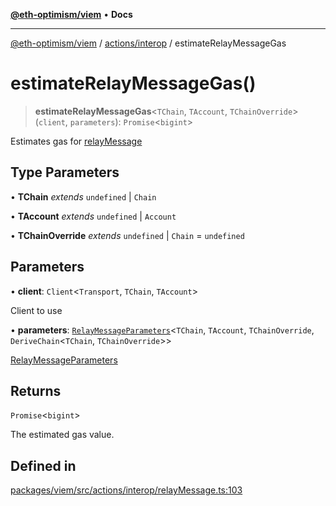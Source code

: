 [**@eth-optimism/viem**](../../../README.md) • **Docs**

***

[@eth-optimism/viem](../../../README.md) / [actions/interop](../README.md) / estimateRelayMessageGas

# estimateRelayMessageGas()

> **estimateRelayMessageGas**\<`TChain`, `TAccount`, `TChainOverride`\>(`client`, `parameters`): `Promise`\<`bigint`\>

Estimates gas for [relayMessage](relayMessage.md)

## Type Parameters

• **TChain** *extends* `undefined` \| `Chain`

• **TAccount** *extends* `undefined` \| `Account`

• **TChainOverride** *extends* `undefined` \| `Chain` = `undefined`

## Parameters

• **client**: `Client`\<`Transport`, `TChain`, `TAccount`\>

Client to use

• **parameters**: [`RelayMessageParameters`](../type-aliases/RelayMessageParameters.md)\<`TChain`, `TAccount`, `TChainOverride`, `DeriveChain`\<`TChain`, `TChainOverride`\>\>

[RelayMessageParameters](../type-aliases/RelayMessageParameters.md)

## Returns

`Promise`\<`bigint`\>

The estimated gas value.

## Defined in

[packages/viem/src/actions/interop/relayMessage.ts:103](https://github.com/ethereum-optimism/ecosystem/blob/8c869dbb3cc282dd35a61a60d7a8a9cae4a14cae/packages/viem/src/actions/interop/relayMessage.ts#L103)
